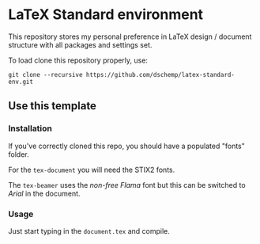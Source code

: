 # LaTeX Standard environment

This repository stores my personal preference in LaTeX design / document structure with all packages and settings set.

To load clone this repository properly, use:
```
git clone --recursive https://github.com/dschemp/latex-standard-env.git
```

## Use this template
### Installation
If you've correctly cloned this repo, you should have a populated "fonts" folder.

For the `tex-document` you will need the STIX2 fonts.

The `tex-beamer` uses the _non-free Flama_ font but this can be switched to _Arial_ in the document.

### Usage
Just start typing in the `document.tex` and compile.
